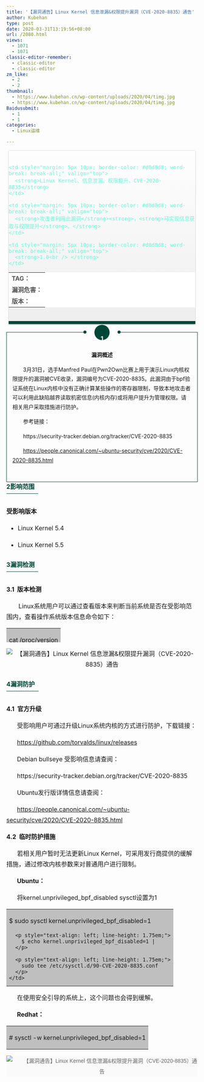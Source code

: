 ```yaml
---
title: '【漏洞通告】Linux Kernel 信息泄漏&权限提升漏洞（CVE-2020-8835）通告'
author: Kubehan
type: post
date: 2020-03-31T13:19:56+08:00
url: /2080.html
views:
  - 1071
  - 1071
classic-editor-remember:
  - classic-editor
  - classic-editor
zm_like:
  - 2
  - 2
thumbnail:
  - https://www.kubehan.cn/wp-content/uploads/2020/04/timg.jpg
  - https://www.kubehan.cn/wp-content/uploads/2020/04/timg.jpg
Baidusubmit:
  - 1
  - 1
categories:
  - Linux运维

---
```

<section style="font-size: 16px;" data-role="outer"> <section data-role="outer"> <section style="box-sizing: border-box;"> <section style="box-sizing: border-box; border: 0px none initial;" data-tools="135编辑器" data-id="86381" data-color="#004738" data-custom="#004738"> <section style="box-sizing: border-box; border: 0px none initial;" data-tools="135编辑器" data-id="86381" data-color="#004738" data-custom="#004738"> <section style="margin: 10px 5px; background-image: initial; background-position: initial; background-size: initial; background-repeat: initial; background-attachment: initial; background-origin: initial; background-clip: initial; box-shadow: rgba(0, 0, 0, 0.3) 0px 2px 2px -1px; border-radius: 4px; box-sizing: border-box; border: 1px solid #dddddd;"> <section style="padding-top: 20px; padding-bottom: 20px; border-bottom: 8px solid #004738; background-image: linear-gradient(#fefefe, #eeeeee); background-color: #eeeeee; color: #68f7d9; border-top-color: #004738; border-left-color: #004738; border-right-color: #004738; box-sizing: border-box;"> 

<table style="background-color: #ffffff; color: #555555;" width="100%">
  <tr>
    <td style="margin: 5px 10px; border-color: #d8d8d8; word-break: break-all;" valign="top">
      <strong>TA</strong><strong>G：</strong>
    </td>
    
    <td style="margin: 5px 10px; border-color: #d8d8d8; word-break: break-all;" valign="top">
      <strong>Linux Kernel、信息泄漏、权限提升、CVE-2020-8835</strong>
    </td>
  </tr>
  
  <tr>
    <td style="margin: 5px 10px; border-color: #d8d8d8; word-break: break-all;" valign="top">
      <strong>漏洞危害：</strong>
    </td>
    
    <td style="margin: 5px 10px; border-color: #d8d8d8; word-break: break-all;" valign="top">
      <strong>攻击者利用此漏洞</strong><strong>，<strong>可实现信息获取与权限提升</strong>。</strong>
    </td>
  </tr>
  
  <tr>
    <td style="margin: 5px 10px; border-color: #d8d8d8; word-break: break-all;" valign="top">
      <strong>版本：</strong>
    </td>
    
    <td style="margin: 5px 10px; border-color: #d8d8d8; word-break: break-all;" valign="top">
      <strong>1.0<br /> </strong>
    </td>
  </tr>
</table></section> </section> </section> <section style="box-sizing: border-box; border: 0px none initial;" data-tools="135编辑器" data-id="85537" data-color="#004738" data-custom="#004738"> <section style="text-align: center; box-sizing: border-box; border: 0px none initial;"> <section style="margin-top: 20px; padding-right: 5px; padding-left: 5px; line-height: 10px; margin-bottom: -10px; box-sizing: border-box; border: 1px solid #004738;"> <section style="color: inherit; height: 8px; margin-top: -5px; margin-left: 40%; width: 20%; background-color: #fefefe;" data-width="20%"> <section style="width: 8px; height: 8px; border-radius: 100%; line-height: 1; font-size: 18px; text-decoration: inherit; border-color: #004738; display: inline-block; color: #ffffff; float: left; background-color: #004738; box-sizing: border-box; overflow: hidden;"></section> <section style="width: 2.5em; height: 2.5em; border-radius: 50%; display: inline-block; line-height: 40px; margin-top: -15px; color: #ffffff; border-color: #004738; background-color: #004738; box-sizing: border-box;">

<strong style="color: inherit;" title="" data-original-title="">1</strong></section> <section style="width: 8px; height: 8px; border-radius: 100%; line-height: 1; font-size: 18px; text-decoration: inherit; border-color: #004738; display: inline-block; color: #ffffff; float: right; background-color: #004738; box-sizing: border-box; overflow: hidden;"></section> </section> <section style="padding: 15px 10px 30px; font-size: 14px; margin-top: 15px; display: inline-block; box-sizing: border-box;"> 

<p style="color: inherit; line-height: 1.75em;">
  <strong style="color: inherit;">漏洞概述</strong>
</p><section style="line-height: 1.75em;"> 

<p style="text-align: left; text-indent: 28px; line-height: 1.75em;">
  3月31日，选手Manfred Paul在Pwn2Own比赛上用于演示Linux内核权限提升的漏洞被CVE收录，漏洞编号为CVE-2020-8835。此漏洞由于bpf验证系统在Linux内核中没有正确计算某些操作的寄存器限制，导致本地攻击者可以利用此缺陷越界读取机密信息(内核内存)或将用户提升为管理权限。请相关用户采取措施进行防护。
</p>

<p style="text-align: left; text-indent: 2em; line-height: 1.75em;">
  参考链接：
</p>

<p style="text-align: left; text-indent: 2em; line-height: 1.75em;">
  https://security-tracker.debian.org/tracker/CVE-2020-8835
</p>

<p style="text-align: left; text-indent: 28px; line-height: 1.75em;">
  <a href="https://people.canonical.com/~ubuntu-security/cve/2020/CVE-2020-8835.html">https://people.canonical.com/~ubuntu-security/cve/2020/CVE-2020-8835.html</a>
</p></section> </section> </section> </section> </section> </section> <section> <section style="box-sizing: border-box; border: 0px none initial;" data-tools="135编辑器" data-id="41173"> <section style="display: inline-block; box-sizing: border-box; border: 0px none initial;" data-tools="135编辑器" data-id="41173" data-color="#004738" data-custom="#004738"> 

<p style="text-align: justify; margin-top: 8px; padding-right: 10px; font-weight: bold; line-height: 28px; max-width: 100%; color: #004738; min-height: 32px; border-bottom: 1.5px solid #004738; border-top-color: #004738; border-right-color: #004738; border-left-color: #004738;">
  2<strong style="border-color: #004738; color: inherit;" data-brushtype="text">影响范围</strong>
</p></section> </section> 

<p style="line-height: 1.75em;">
  <strong>受影响版本</strong>
</p><section data-role="list"> 

<ul style="padding-left: 30px;">
  <li>
    <p style="text-align: left; line-height: 1.75em;">
      Linux Kernel 5.4
    </p>
  </li>
  
  <li>
    <p style="text-align: left; line-height: 1.75em;">
      Linux Kernel 5.5
    </p>
  </li>
</ul></section> <section style="box-sizing: border-box;"> <section style="display: inline-block; box-sizing: border-box; border: 0px none initial;" data-tools="135编辑器" data-id="41173" data-color="#004738" data-custom="#004738"> 

<p style="text-align: justify; margin-top: 8px; padding-right: 10px; font-weight: bold; line-height: 28px; max-width: 100%; color: #004738; min-height: 32px; border-bottom: 1.5px solid #004738; border-top-color: #004738; border-right-color: #004738; border-left-color: #004738;">
  3漏洞检测
</p></section> </section> <section style="box-sizing: border-box;"> 

<p style="line-height: 1.75em;">
  <strong>3.1  版本检测<br /> </strong>
</p></section> 

<p style="line-height: 1.75em; text-indent: 2em;">
  Linux系统用户可以通过查看版本来判断当前系统是否在受影响范围内，查看操作系统版本信息命令如下：
</p>

<table style="height: 37px;" width="730" cellspacing="0" cellpadding="0">
  <tr>
    <td style="border-width: 2px; border-color: windowtext; background: none 0% 0% repeat scroll #bfbfbf; padding: 0px 7px;" valign="top">
      <p style="text-align: left; line-height: 1.75em;">
        cat /proc/version
      </p>
    </td>
  </tr>
</table>

<p style="text-align: center; line-height: 1.75em;">
  <img decoding="async" src="https://www.kubehan.cn/wp-content/uploads/2020/03/frc-825883b2c31640cab8399bb41043b019.png" alt="【漏洞通告】Linux Kernel 信息泄漏&权限提升漏洞（CVE-2020-8835）通告" />
</p><section style="display: inline-block; box-sizing: border-box; border: 0px none initial;" data-tools="135编辑器" data-id="41173" data-color="#004738" data-custom="#004738"> 

<p style="text-align: justify; margin-top: 8px; padding-right: 10px; font-weight: bold; line-height: 28px; max-width: 100%; color: #004738; min-height: 32px; border-bottom: 1.5px solid #004738; border-top-color: #004738; border-right-color: #004738; border-left-color: #004738;">
  4漏洞防护
</p></section> </section> <section style="box-sizing: border-box;"> 

<p style="line-height: 1.75em;">
  <strong>4.1  官方升级<br /> </strong>
</p>

<p style="text-indent: 28px; line-height: 1.75em;">
  受影响用户可通过升级Linux系统内核的方式进行防护，下载链接：
</p>

<p style="text-indent: 28px; line-height: 1.75em;">
  <a href="https://github.com/torvalds/linux/releases">https://github.com/torvalds/linux/releases</a>
</p>

<p style="text-align: left; text-indent: 28px; line-height: 1.75em;">
  Debian bullseye 受影响信息请查阅：
</p>

<p style="text-align: left; text-indent: 28px; line-height: 1.75em;">
  https://security-tracker.debian.org/tracker/CVE-2020-8835
</p>

<p style="text-align: left; text-indent: 28px; line-height: 1.75em;">
  Ubuntu发行版详情信息请查阅：
</p>

<p style="text-align: left; text-indent: 28px; line-height: 1.75em;">
  <a href="https://people.canonical.com/~ubuntu-security/cve/2020/CVE-2020-8835.html">https://people.canonical.com/~ubuntu-security/cve/2020/CVE-2020-8835.html</a>
</p>

<p style="line-height: 1.75em; text-indent: 0em;">
  <strong>4.2  临时防护措施</strong>
</p>

<p style="text-align: left; text-indent: 28px; line-height: 1.75em;">
  若相关用户暂时无法更新Linux Kernel，可采用发行商提供的缓解措施，通过修改内核参数来对普通用户进行限制。
</p>

<p style="text-align: left; text-indent: 28px; line-height: 1.75em;">
  <strong>Ubuntu：</strong>
</p>

<p style="text-align: left; text-indent: 28px; line-height: 1.75em;">
  将kernel.unprivileged_bpf_disabled sysctl设置为1
</p>

<table width="100%" cellspacing="0" cellpadding="0">
  <tr>
    <td style="border-width: 2px; border-color: windowtext; background: none 0% 0% repeat scroll #bfbfbf; padding: 0px 7px;" valign="top">
      <p style="text-align: left; line-height: 1.75em;">
        $ sudo sysctl kernel.unprivileged_bpf_disabled=1
      </p>
      
      <p style="text-align: left; line-height: 1.75em;">
        $ echo kernel.unprivileged_bpf_disabled=1 |
      </p>
      
      <p style="text-align: left; line-height: 1.75em;">
        sudo tee /etc/sysctl.d/90-CVE-2020-8835.conf
      </p>
    </td>
  </tr>
</table>

<p style="text-align: left; text-indent: 28px; line-height: 1.75em;">
  在使用安全引导的系统上，这个问题也会得到缓解。
</p>

<p style="text-align: left; text-indent: 28px; line-height: 1.75em;">
  <strong>Redhat：</strong>
</p>

<table width="100%" cellspacing="0" cellpadding="0">
  <tr>
    <td style="border-width: 2px; border-color: windowtext; background: none 0% 0% repeat scroll #bfbfbf; padding: 0px 7px;" valign="top">
      <p style="text-align: left; line-height: 1.75em;">
        # sysctl -w kernel.unprivileged_bpf_disabled=1
      </p>
    </td>
  </tr>
</table>

<p style="text-align: center; line-height: 1.75em; text-indent: 0em;">
  <img decoding="async" style="text-indent: 2em; font-size: 14px; background-color: #fafafa; color: #666666; font-family: Helvetica, Arial, sans-serif;" src="https://www.kubehan.cn/wp-content/uploads/2020/03/frc-145ee74f0b6a5fccc5818a48960b4c59.jpeg" alt="【漏洞通告】Linux Kernel 信息泄漏&权限提升漏洞（CVE-2020-8835）通告" />
</p></section> </section> </section> </section>